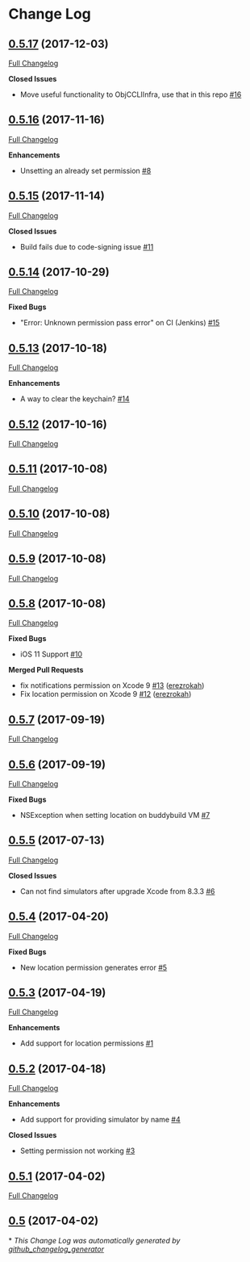 # Change Log

## [0.5.17](https://github.com/wix/AppleSimulatorUtils/tree/0.5.17) (2017-12-03)
[Full Changelog](https://github.com/wix/AppleSimulatorUtils/compare/0.5.16...0.5.17)

**Closed Issues**

- Move useful functionality to ObjCCLIInfra, use that in this repo [\#16](https://github.com/wix/AppleSimulatorUtils/issues/16)

## [0.5.16](https://github.com/wix/AppleSimulatorUtils/tree/0.5.16) (2017-11-16)
[Full Changelog](https://github.com/wix/AppleSimulatorUtils/compare/0.5.15...0.5.16)

**Enhancements**

- Unsetting an already set permission [\#8](https://github.com/wix/AppleSimulatorUtils/issues/8)

## [0.5.15](https://github.com/wix/AppleSimulatorUtils/tree/0.5.15) (2017-11-14)
[Full Changelog](https://github.com/wix/AppleSimulatorUtils/compare/0.5.14...0.5.15)

**Closed Issues**

- Build fails due to code-signing issue [\#11](https://github.com/wix/AppleSimulatorUtils/issues/11)

## [0.5.14](https://github.com/wix/AppleSimulatorUtils/tree/0.5.14) (2017-10-29)
[Full Changelog](https://github.com/wix/AppleSimulatorUtils/compare/0.5.13...0.5.14)

**Fixed Bugs**

- "Error: Unknown permission pass error" on CI \(Jenkins\) [\#15](https://github.com/wix/AppleSimulatorUtils/issues/15)

## [0.5.13](https://github.com/wix/AppleSimulatorUtils/tree/0.5.13) (2017-10-18)
[Full Changelog](https://github.com/wix/AppleSimulatorUtils/compare/0.5.12...0.5.13)

**Enhancements**

- A way to clear the keychain?  [\#14](https://github.com/wix/AppleSimulatorUtils/issues/14)

## [0.5.12](https://github.com/wix/AppleSimulatorUtils/tree/0.5.12) (2017-10-16)
[Full Changelog](https://github.com/wix/AppleSimulatorUtils/compare/0.5.11...0.5.12)

## [0.5.11](https://github.com/wix/AppleSimulatorUtils/tree/0.5.11) (2017-10-08)
[Full Changelog](https://github.com/wix/AppleSimulatorUtils/compare/0.5.10...0.5.11)

## [0.5.10](https://github.com/wix/AppleSimulatorUtils/tree/0.5.10) (2017-10-08)
[Full Changelog](https://github.com/wix/AppleSimulatorUtils/compare/0.5.9...0.5.10)

## [0.5.9](https://github.com/wix/AppleSimulatorUtils/tree/0.5.9) (2017-10-08)
[Full Changelog](https://github.com/wix/AppleSimulatorUtils/compare/0.5.8...0.5.9)

## [0.5.8](https://github.com/wix/AppleSimulatorUtils/tree/0.5.8) (2017-10-08)
[Full Changelog](https://github.com/wix/AppleSimulatorUtils/compare/0.5.7...0.5.8)

**Fixed Bugs**

- iOS 11 Support [\#10](https://github.com/wix/AppleSimulatorUtils/issues/10)

**Merged Pull Requests**

- fix notifications permission on Xcode 9 [\#13](https://github.com/wix/AppleSimulatorUtils/pull/13) ([erezrokah](https://github.com/erezrokah))
- Fix location permission on Xcode 9 [\#12](https://github.com/wix/AppleSimulatorUtils/pull/12) ([erezrokah](https://github.com/erezrokah))

## [0.5.7](https://github.com/wix/AppleSimulatorUtils/tree/0.5.7) (2017-09-19)
[Full Changelog](https://github.com/wix/AppleSimulatorUtils/compare/0.5.6...0.5.7)

## [0.5.6](https://github.com/wix/AppleSimulatorUtils/tree/0.5.6) (2017-09-19)
[Full Changelog](https://github.com/wix/AppleSimulatorUtils/compare/0.5.5...0.5.6)

**Fixed Bugs**

- NSException when setting location on buddybuild VM [\#7](https://github.com/wix/AppleSimulatorUtils/issues/7)

## [0.5.5](https://github.com/wix/AppleSimulatorUtils/tree/0.5.5) (2017-07-13)
[Full Changelog](https://github.com/wix/AppleSimulatorUtils/compare/0.5.4...0.5.5)

**Closed Issues**

- Can not find simulators after upgrade Xcode from 8.3.3 [\#6](https://github.com/wix/AppleSimulatorUtils/issues/6)

## [0.5.4](https://github.com/wix/AppleSimulatorUtils/tree/0.5.4) (2017-04-20)
[Full Changelog](https://github.com/wix/AppleSimulatorUtils/compare/0.5.3...0.5.4)

**Fixed Bugs**

- New location permission generates error [\#5](https://github.com/wix/AppleSimulatorUtils/issues/5)

## [0.5.3](https://github.com/wix/AppleSimulatorUtils/tree/0.5.3) (2017-04-19)
[Full Changelog](https://github.com/wix/AppleSimulatorUtils/compare/0.5.2...0.5.3)

**Enhancements**

- Add support for location permissions [\#1](https://github.com/wix/AppleSimulatorUtils/issues/1)

## [0.5.2](https://github.com/wix/AppleSimulatorUtils/tree/0.5.2) (2017-04-18)
[Full Changelog](https://github.com/wix/AppleSimulatorUtils/compare/0.5.1...0.5.2)

**Enhancements**

- Add support for providing simulator by name [\#4](https://github.com/wix/AppleSimulatorUtils/issues/4)

**Closed Issues**

- Setting permission not working [\#3](https://github.com/wix/AppleSimulatorUtils/issues/3)

## [0.5.1](https://github.com/wix/AppleSimulatorUtils/tree/0.5.1) (2017-04-02)
[Full Changelog](https://github.com/wix/AppleSimulatorUtils/compare/0.5...0.5.1)

## [0.5](https://github.com/wix/AppleSimulatorUtils/tree/0.5) (2017-04-02)


\* *This Change Log was automatically generated by [github_changelog_generator](https://github.com/skywinder/Github-Changelog-Generator)*